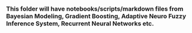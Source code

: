 ### This folder will have notebooks/scripts/markdown files from Bayesian Modeling, Gradient Boosting, Adaptive Neuro Fuzzy Inference System, Recurrent Neural Networks etc. 
